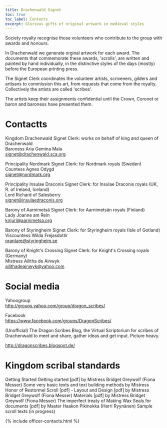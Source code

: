 ```yaml
---
title: Drachenwald Signet
toc: true
toc_label: Contents
excerpt: Glorious gifts of original artwork in medieval styles
---
```


Society royalty recognise those volunteers who contribute to the group with awards and honours. 

In Drachenwald we generate orginal artwork for each award. The documents that commemorate these awards, 'scrolls', are written and painted by hand individually, in the distinctive styles of the days (mostly) before the European printing press. 

The Signet Clerk coordinates the volunteer artists, scriveners, gilders and artisans to commission this art, from requests that come from the royalty. Collectively the artists are called 'scribes'.

The artists keep their assignments confidential until the Crown, Coronet or baron and baroness have presented them. 

# Contactts

Kingdom Drachenwald Signet Clerk: works on behalf of king and queen of Drachenwald  
Baroness Aria Gemina Mala  
signet@drachenwald.sca.org  

Principality Nordmark Signet Clerk: for Nordmark royals (Sweden)  
Countess Agnes Odygd  
signet@nordmark.org  

Principality Insulae Draconis Signet Clerk: for Insulae Draconis royals (UK, R. of Ireland, Iceland)  
Lord Richard of Salesberry  
signet@insulaedraconis.org  

Barony of Aarnimetsä Signet Clerk: for Aarnimetsän royals (Finland)  
Lady Joanne am Rein  
kirjuri@aarnimetsa.org  

Barony of Styringheim Signet Clerk: for Styringheim royals (Isle of Gotland)  
Viscountess Wilda Frejasdottir  
prantare@styringheim.se  

Barony of Knight's Crossing Signet Clerk: for Knight's Crossing royals (Germany)  
Mistress Ailitha de Ainwyk  
ailithadeainwyk@yahoo.com  

# Social media

Yahoogroup  
http://groups.yahoo.com/group/dragon_scribes/

Facebook  
https://www.facebook.com/groups/DragonScribes/

(Unofficial) The Dragon Scribes Blog, the Virtual Scriptorium for scribes of Drachenwald to meet and share, gather ideas and get input. Picture heavy.

http://dragonscribes.blogspot.de/

# Kingdom scribal standards
Getting Started
Getting started [pdf] by Mistress Bridget Greywolf (Fiona Messer)
Some very basic texts and text building methods by Mistress Honor of Restormel
Scroll [pdf] - Layout and Design [pdf] by Mistress Bridget Greywolf (Fiona Messer)
Materials [pdf] by Mistress Bridget Greywolf (Fiona Messer)
The imperfect treaty of Making Wax Seals for documents [pdf] by Master Haakon Pikinokka (Harri Ryynänen)
Sample scroll texts (in progress)


{% include officer-contacts.html %}